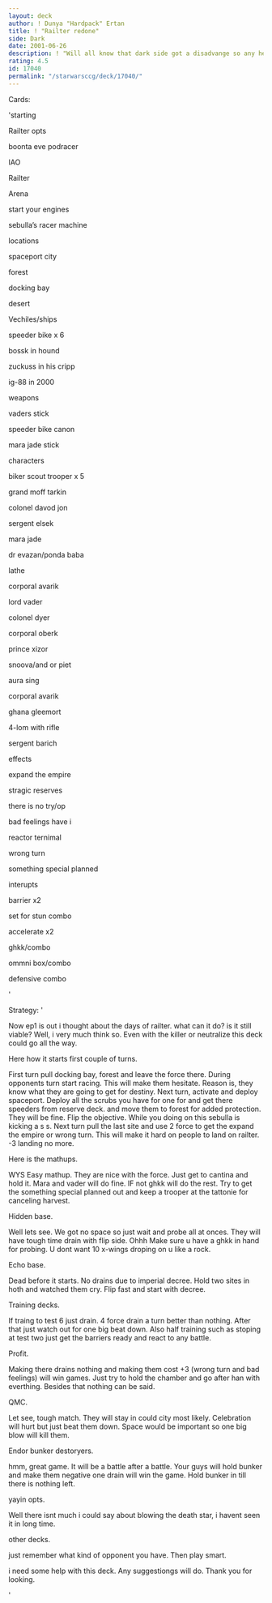 ```yaml
---
layout: deck
author: ! Dunya "Hardpack" Ertan
title: ! "Railter redone"
side: Dark
date: 2001-06-26
description: ! "Will all know that dark side got a disadvange so any help would help"
rating: 4.5
id: 17040
permalink: "/starwarsccg/deck/17040/"
---
```

Cards: 

'starting


Railter opts

boonta eve podracer

IAO

Railter

Arena

start your engines

sebulla’s racer machine


locations


spaceport city

forest

docking bay

desert


Vechiles/ships


speeder bike x 6

bossk in hound

zuckuss in his cripp

ig-88 in 2000


weapons

vaders stick

speeder bike canon

mara jade stick


characters


biker scout trooper x 5

grand moff tarkin

colonel davod jon

sergent elsek

mara jade

dr evazan/ponda baba

lathe

corporal avarik

lord vader

colonel dyer

corporal oberk

prince xizor

snoova/and or piet

aura sing

corporal avarik

ghana gleemort

4-lom with rifle

sergent barich


effects


expand the empire

stragic reserves

there is no try/op

bad feelings have i

reactor ternimal

wrong turn

something special planned 


interupts

barrier x2

set for stun combo

accelerate x2

ghkk/combo 

ommni box/combo

defensive combo


'

Strategy: '

Now ep1 is out i thought about the days of railter. what can it do? is it still viable? Well, i very much think so. Even with the killer or neutralize this deck could go all the way. 

Here how it starts first couple of turns.

First turn pull docking bay, forest and leave the force there. During opponents turn start racing. This will make them hesitate. Reason is, they know what they are going to get for destiny. Next turn, activate and deploy spaceport. Deploy all the scrubs you have for one for and get there speeders from reserve deck. and move them to forest for added protection. They will be fine. Flip the objective. While you doing on this sebulla is kicking a s s. Next turn pull the last site and use 2 force to get the expand the empire or wrong turn. This will make it hard on people to land on railter. -3 landing no more. 


Here is the mathups.

WYS Easy mathup. They are nice with the force. Just get to cantina and hold it. Mara and vader will do fine. IF not ghkk will do the rest. Try to get the something special planned out and keep a trooper at the tattonie for canceling harvest.


Hidden base.

Well lets see. We got no space so just wait and probe all at onces. They will have tough time drain with flip side. Ohhh Make sure u have a ghkk in hand for probing. U dont want 10 x-wings droping on u like a rock.


Echo base. 

Dead before it starts. No drains due to imperial decree. Hold two sites in hoth and watched them cry. Flip fast and start with decree. 


Training decks. 

If traing to test 6 just drain. 4 force drain a turn better than nothing. After that just watch out for one big beat down. Also half training such as stoping at test two just get the barriers ready and react to any battle.


Profit. 

Making there drains nothing and making them cost +3 (wrong turn and bad feelings) will win games. Just try to hold the chamber and go after han with everthing. Besides that nothing can be said.


QMC.

Let see, tough match. They will stay in could city most likely. Celebration will hurt but just beat them down. Space would be important so one big blow will kill them.


Endor bunker destoryers.

hmm, great game. It will be a battle after a battle. Your guys will hold bunker and make them negative one drain will win the game. Hold bunker in till there is nothing left. 


yayin opts.

Well there isnt much i could say about blowing the death star, i havent seen it in long  time. 


other decks.

just remember what kind of opponent you have. Then play smart.




i need some help with this deck. Any suggestiongs will do. Thank you for looking.



'
